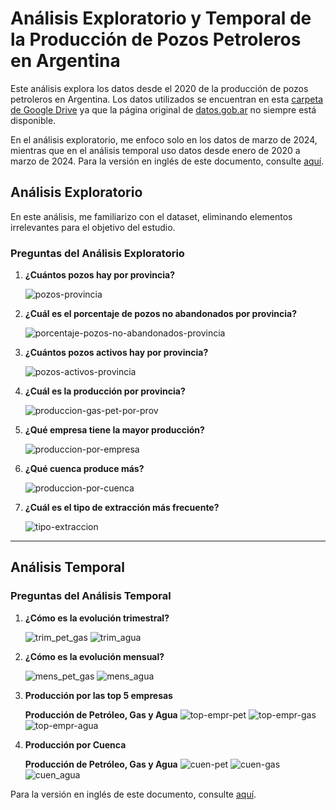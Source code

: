 # Análisis Exploratorio y Temporal de la Producción de Pozos Petroleros en Argentina

Este análisis explora los datos desde el 2020 de la producción de pozos petroleros en Argentina. Los datos utilizados se encuentran en esta [carpeta de Google Drive](https://drive.google.com/drive/folders/1lgD0gZq76QFelkK3sJDb-n46Ntgx532O?usp=sharing) ya que la página original de [datos.gob.ar](https://datos.gob.ar/dataset) no siempre está disponible.

En el análisis exploratorio, me enfoco solo en los datos de marzo de 2024, mientras que en el análisis temporal uso datos desde enero de 2020 a marzo de 2024.
Para la versión en inglés de este documento, consulte [aquí](README_en.md).

## Análisis Exploratorio

En este análisis, me familiarizo con el dataset, eliminando elementos irrelevantes para el objetivo del estudio.

### Preguntas del Análisis Exploratorio

1. **¿Cuántos pozos hay por provincia?**
   
   ![pozos-provincia](img/exploratorio/estado_cantidad_prov.png)

2. **¿Cuál es el porcentaje de pozos no abandonados por provincia?**

   ![porcentaje-pozos-no-abandonados-provincia](img/exploratorio/torta_porcentajes_prov.png)

3. **¿Cuántos pozos activos hay por provincia?**

   ![pozos-activos-provincia](img/exploratorio/pozos_activos_prov.png)

4. **¿Cuál es la producción por provincia?**

   ![produccion-gas-pet-por-prov](img/exploratorio/prod_prov.png)

5. **¿Qué empresa tiene la mayor producción?**

   ![produccion-por-empresa](img/exploratorio/prod_gas_pet_prov.png)

6. **¿Qué cuenca produce más?**

   ![produccion-por-cuenca](img/exploratorio/prod_gas_pet_cuenca.png)

7. **¿Cuál es el tipo de extracción más frecuente?**

   ![tipo-extraccion](img/exploratorio/tipo-extraccion.png)

---

## Análisis Temporal

### Preguntas del Análisis Temporal

1. **¿Cómo es la evolución trimestral?**

   ![trim_pet_gas](img/temporal/trimestral-pet-gas.png)
   ![trim_agua](img/temporal/trimestral-agua.png)

2. **¿Cómo es la evolución mensual?**

   ![mens_pet_gas](img/temporal/mensual_pet_gas.png)
   ![mens_agua](img/temporal/mensual_agua.png)

3. **Producción por las top 5 empresas**

   **Producción de Petróleo, Gas y Agua**
   ![top-empr-pet](img/temporal/top_empresas/top_empresas_prod_pet.png)
   ![top-empr-gas](img/temporal/top_empresas/top_empresas_prod_gas.png)
   ![top-empr-agua](img/temporal/top_empresas/top_empresas_prod_agua.png)

4. **Producción por Cuenca**

   **Producción de Petróleo, Gas y Agua**
   ![cuen-pet](img/temporal/cuencas/prod_pet_cuenca.png)
   ![cuen-gas](img/temporal/cuencas/prod_gas_cuenca.png)
   ![cuen_agua](img/temporal/cuencas/prod_agua_cuenca.png)

Para la versión en inglés de este documento, consulte [aquí](README_en.md).
